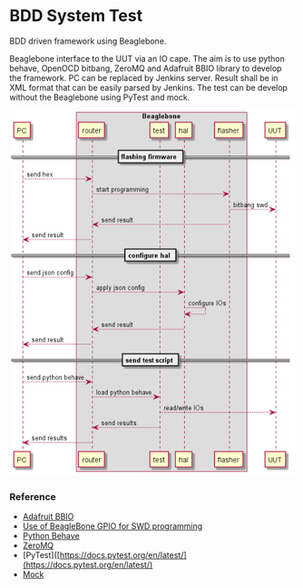 # BDD System Test
BDD driven framework using Beaglebone.

Beaglebone interface to the UUT via an IO cape. The aim is to use python behave, OpenOCD bitbang, ZeroMQ and Adafruit BBIO library to develop the framework. PC can be replaced by Jenkins server. Result shall be in XML format that can be easily parsed by Jenkins. The test can be develop without the Beaglebone using PyTest and mock.

![Sequence](test_comms.png)


### Reference
 

- [Adafruit BBIO]([https://github.com/adafruit/adafruit-beaglebone-io-python](https://github.com/adafruit/adafruit-beaglebone-io-python))
- [Use of BeagleBone GPIO for SWD programming]([https://www.disk91.com/2014/technology/hardware/use-of-beaglebone-gpio-for-swd-programming/](https://www.disk91.com/2014/technology/hardware/use-of-beaglebone-gpio-for-swd-programming/))
- [Python Behave]([http://pythonhosted.org/behave/](http://pythonhosted.org/behave/))
- [ZeroMQ](http://zeromq.org/)
- [PyTest]([https://docs.pytest.org/en/latest/](https://docs.pytest.org/en/latest/)
- [Mock]([https://pypi.python.org/pypi/mock](https://pypi.python.org/pypi/mock))
